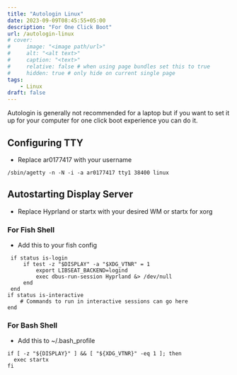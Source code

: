 ```yaml
---
title: "Autologin Linux"
date: 2023-09-09T08:45:55+05:00
description: "For One Click Boot"
url: /autologin-linux
# cover:
#     image: "<image path/url>"
#     alt: "<alt text>"
#     caption: "<text>"
#     relative: false # when using page bundles set this to true
#     hidden: true # only hide on current single page
tags:
    - Linux
draft: false
---
```

Autologin is generally not recommended for a laptop but if you want to set it up for your computer for one click boot experience you can do it.

## Configuring TTY
* Replace ar0177417 with your username

```
/sbin/agetty -n -N -i -a ar0177417 tty1 38400 linux
```
## Autostarting Display Server
* Replace Hyprland or startx with your desired WM or startx for xorg
### For Fish Shell
* Add this to your fish config
```
 if status is-login
     if test -z "$DISPLAY" -a "$XDG_VTNR" = 1
         export LIBSEAT_BACKEND=logind
         exec dbus-run-session Hyprland &> /dev/null
     end
 end
if status is-interactive
    # Commands to run in interactive sessions can go here
end
```
### For Bash Shell
* Add this to ~/.bash_profile
```
if [ -z "${DISPLAY}" ] && [ "${XDG_VTNR}" -eq 1 ]; then
  exec startx
fi
```
